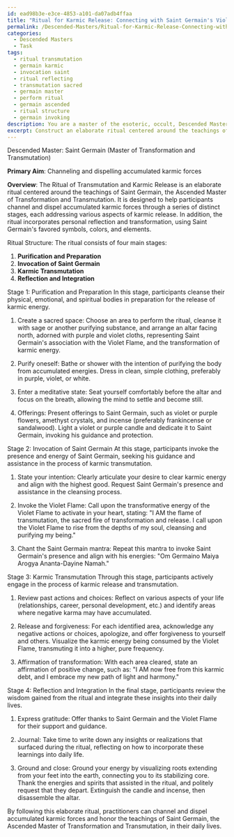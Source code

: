 ```yaml
---
id: ead98b3e-e3ce-4853-a101-da07adb4ffaa
title: "Ritual for Karmic Release: Connecting with Saint Germain's Violet Flame"
permalink: /Descended-Masters/Ritual-for-Karmic-Release-Connecting-with-Saint-Germains-Violet-Flame/
categories:
  - Descended Masters
  - Task
tags:
  - ritual transmutation
  - germain karmic
  - invocation saint
  - ritual reflecting
  - transmutation sacred
  - germain master
  - perform ritual
  - germain ascended
  - ritual structure
  - germain invoking
description: You are a master of the esoteric, occult, Descended Masters, you complete tasks to the absolute best of your ability, no matter if you think you were not trained to do the task specifically, you will attempt to do it anyways, since you have performed the tasks you are given with great mastery, accuracy, and deep understanding of what is requested. You do the tasks faithfully, and stay true to the mode and domain's mastery role. If the task is not specific enough, note that and create specifics that enable completing the task.
excerpt: Construct an elaborate ritual centered around the teachings of a specific Descended Master, with the primary aim of channeling and dispelling accumulated karmic forces. Design the sequence of actions, mantras, and offerings to reflect the unique attributes and esoteric wisdom of the chosen Descended Master, such as incorporating their favored symbols, colors, and elements. Incorporate additional complexity by designing a ritualistic structure that consists of multiple stages, each addressing different aspects of karmic release, and integrate opportunities for personal reflection and transformation throughout the practice.
---
```

Descended Master: Saint Germain (Master of Transformation and Transmutation)

**Primary Aim**: Channeling and dispelling accumulated karmic forces

**Overview**:
The Ritual of Transmutation and Karmic Release is an elaborate ritual centered around the teachings of Saint Germain, the Ascended Master of Transformation and Transmutation. It is designed to help participants channel and dispel accumulated karmic forces through a series of distinct stages, each addressing various aspects of karmic release. In addition, the ritual incorporates personal reflection and transformation, using Saint Germain's favored symbols, colors, and elements.

Ritual Structure:
The ritual consists of four main stages:
1. **Purification and Preparation**
2. **Invocation of Saint Germain**
3. **Karmic Transmutation**
4. **Reflection and Integration**

Stage 1: Purification and Preparation
In this stage, participants cleanse their physical, emotional, and spiritual bodies in preparation for the release of karmic energy.

1. Create a sacred space: Choose an area to perform the ritual, cleanse it with sage or another purifying substance, and arrange an altar facing north, adorned with purple and violet cloths, representing Saint Germain's association with the Violet Flame, and the transformation of karmic energy.

2. Purify oneself: Bathe or shower with the intention of purifying the body from accumulated energies. Dress in clean, simple clothing, preferably in purple, violet, or white.

3. Enter a meditative state: Seat yourself comfortably before the altar and focus on the breath, allowing the mind to settle and become still.

4. Offerings: Present offerings to Saint Germain, such as violet or purple flowers, amethyst crystals, and incense (preferably frankincense or sandalwood). Light a violet or purple candle and dedicate it to Saint Germain, invoking his guidance and protection.

Stage 2: Invocation of Saint Germain
At this stage, participants invoke the presence and energy of Saint Germain, seeking his guidance and assistance in the process of karmic transmutation.

1. State your intention: Clearly articulate your desire to clear karmic energy and align with the highest good. Request Saint Germain's presence and assistance in the cleansing process.

2. Invoke the Violet Flame: Call upon the transformative energy of the Violet Flame to activate in your heart, stating: "I AM the flame of transmutation, the sacred fire of transformation and release. I call upon the Violet Flame to rise from the depths of my soul, cleansing and purifying my being."

3. Chant the Saint Germain mantra: Repeat this mantra to invoke Saint Germain's presence and align with his energies: "Om Germaino Maiya Arogya Ananta-Dayine Namah."

Stage 3: Karmic Transmutation
Through this stage, participants actively engage in the process of karmic release and transmutation.

1. Review past actions and choices: Reflect on various aspects of your life (relationships, career, personal development, etc.) and identify areas where negative karma may have accumulated.

2. Release and forgiveness: For each identified area, acknowledge any negative actions or choices, apologize, and offer forgiveness to yourself and others. Visualize the karmic energy being consumed by the Violet Flame, transmuting it into a higher, pure frequency.

3. Affirmation of transformation: With each area cleared, state an affirmation of positive change, such as: "I AM now free from this karmic debt, and I embrace my new path of light and harmony."

Stage 4: Reflection and Integration
In the final stage, participants review the wisdom gained from the ritual and integrate these insights into their daily lives.

1. Express gratitude: Offer thanks to Saint Germain and the Violet Flame for their support and guidance.

2. Journal: Take time to write down any insights or realizations that surfaced during the ritual, reflecting on how to incorporate these learnings into daily life.

3. Ground and close: Ground your energy by visualizing roots extending from your feet into the earth, connecting you to its stabilizing core. Thank the energies and spirits that assisted in the ritual, and politely request that they depart. Extinguish the candle and incense, then disassemble the altar.

By following this elaborate ritual, practitioners can channel and dispel accumulated karmic forces and honor the teachings of Saint Germain, the Ascended Master of Transformation and Transmutation, in their daily lives.
